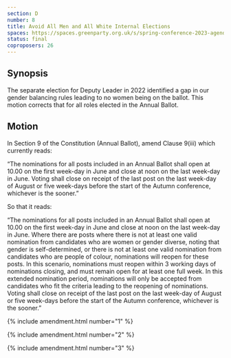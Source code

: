```yaml
---
section: D
number: 8
title: Avoid All Men and All White Internal Elections
spaces: https://spaces.greenparty.org.uk/s/spring-conference-2023-agenda-forum/?contentId=117218
status: final
coproposers: 26
---
```

## Synopsis
The separate election for Deputy Leader in 2022 identified a gap in our gender balancing rules leading to no women being on the ballot. This motion corrects that for all roles elected in the Annual Ballot.

## Motion
In Section 9 of the Constitution (Annual Ballot), amend Clause 9(iii) which currently reads:

“The nominations for all posts included in an Annual Ballot shall open at 10.00 on the first week-day in June and close at noon on the last week-day in June.  Voting shall close on receipt of the last post on the last week-day of August or five week-days before the start of the Autumn conference, whichever is the sooner.”

So that it reads:

“The nominations for all posts included in an Annual Ballot shall open at 10.00 on the first week-day in June and close at noon on the last week-day in June. Where there are posts where there is not at least one valid nomination from candidates who are women or gender diverse, noting that gender is self-determined, or there is not at least one valid nomination from candidates who are people of colour, nominations will reopen for these posts. In this scenario, nominations must reopen within 3 working days of nominations closing, and must remain open for at least one full week. In this extended nomination period, nominations will only be accepted from candidates who fit the criteria leading to the reopening of nominations. Voting shall close on receipt of the last post on the last week-day of August or five week-days before the start of the Autumn conference, whichever is the sooner.”

{% include amendment.html number="1" %}

{% include amendment.html number="2" %}

{% include amendment.html number="3" %}
